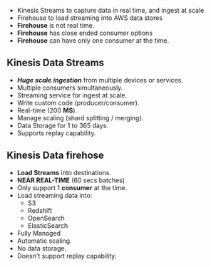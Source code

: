- Kinesis Streams to capture data in real time, and ingest at scale
- Firehouse to load streaming into AWS data stores
- **Firehouse** is not real time.
- **Firehouse** has close ended consumer options
- **Firehouse** can have only one consumer at the time.

## Kinesis Data Streams
-  ***Huge scale*** ***ingestion*** from multiple devices or services.
- Multiple consumers simultaneously.
- Streaming service for ingest at scale.
- Write custom code (producer/consumer).
- Real-time (200 **MS**).
- Manage scaling (shard splitting / merging).
- Data Storage for 1 to 365 days.
- Supports replay capability.

## Kinesis Data firehose
- **Load Streams** into destinations.
- **NEAR REAL-TIME** (60 secs batches)
- Only support 1 **consumer** at the time.
- Load streaming data into:
	- S3
	- Redshift
	- OpenSearch
	- ElasticSearch
- Fully Managed
- Automatic scaling.
- No data storage.
- Doesn't support replay capability.